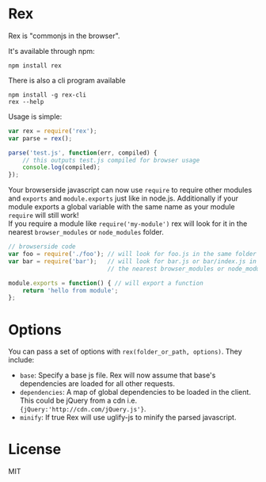# Rex

Rex is "commonjs in the browser".

It's available through npm:

	npm install rex

There is also a cli program available

	npm install -g rex-cli
	rex --help

Usage is simple:

``` js
var rex = require('rex');
var parse = rex();

parse('test.js', function(err, compiled) {
	// this outputs test.js compiled for browser usage
	console.log(compiled);
});
```

Your browserside javascript can now use `require` to require other modules and `exports` and `module.exports` just like in node.js.
Additionally if your module exports a global variable with the same name as your module `require` will still work!  
If you require a module like `require('my-module')` rex will look for it in the nearest `browser_modules` or `node_modules` folder.

``` js
// browserside code
var foo = require('./foo'); // will look for foo.js in the same folder
var bar = require('bar');   // will look for bar.js or bar/index.js in 
                            // the nearest browser_modules or node_modules folder

module.exports = function() { // will export a function
	return 'hello from module';
};
```

# Options

You can pass a set of options with `rex(folder_or_path, options)`. They include:

* `base`: Specify a base js file. Rex will now assume that base's dependencies are loaded for all other requests.
* `dependencies`: A map of global dependencies to be loaded in the client. This could be jQuery from a cdn i.e. `{jQuery:'http://cdn.com/jQuery.js'}`.
* `minify`: If true Rex will use uglify-js to minify the parsed javascript.

# License

MIT